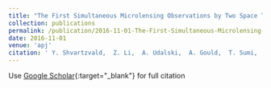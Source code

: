 ```yaml
---
title: "The First Simultaneous Microlensing Observations by Two Space Telescopes: Spitzer and Swift Reveal a Brown Dwarf in Event OGLE-2015-BLG-1319"
collection: publications
permalink: /publication/2016-11-01-The-First-Simultaneous-Microlensing-Observations-by-Two-Space-Telescopes-Spitzer-and-Swift-Reveal-a-Brown-Dwarf-in-Event-OGLE-2015-BLG-1319
date: 2016-11-01
venue: 'apj'
citation: ' Y. Shvartzvald,  Z. Li,  A. Udalski,  A. Gould,  T. Sumi,  R. Street,  S. Calchi Novati,  M. Hundertmark,  V. Bozza,  C. Beichman,  G. Bryden,  S. Carey,  J. Drummond,  M. Fausnaugh,  B. Gaudi,  C. Henderson,  T. Tan,  B. Wibking,  R. Pogge,  J. Yee,  W. Zhu,  Y. Tsapras,  E. Bachelet,  M. Dominik,  D. Bramich,  A. Cassan,  R. Figuera Jaimes,  K. Horne,  C. Ranc,  R. Schmidt,  C. Snodgrass,  J. Wambsganss,  I. Steele,  J. Menzies,  S. Mao,  R. Poleski,  M. Pawlak,  M. Szymański,  J. Skowron,  P. Mróz,  S. Kozłowski,  Ł. Wyrzykowski,  P. Pietrukowicz,  I. Soszyński,  K. Ulaczyk,  F. Abe,  Y. Asakura,  R. Barry,  D. Bennett,  A. Bhattacharya,  I. Bond,  M. Freeman,  Y. Hirao,  Y. Itow,  N. Koshimoto,  M. Li,  C. Ling,  K. Masuda,  A. Fukui,  Y. Matsubara,  Y. Muraki,  M. Nagakane,  T. Nishioka,  K. Ohnishi,  H. Oyokawa,  N. Rattenbury,  To. Saito,  A. Sharan,  D. Sullivan,  D. Suzuki,  P. Tristram,  A. Yonehara,  U. Jørgensen,  M. Burgdorf,  S. Ciceri,  G. D&apos;Ago,  D. Evans,  T. Hinse,  N. Kains,  E. Kerins,  H. Korhonen,  L. Mancini,  A. Popovas,  M. Rabus,  S. Rahvar,  G. Scarpetta,  J. Skottfelt,  J. Southworth,  N. Peixinho,  P. Verma,  B. Sbarufatti,  J. Kennea,  N. Gehrels, &quot;The First Simultaneous Microlensing Observations by Two Space Telescopes: Spitzer and Swift Reveal a Brown Dwarf in Event OGLE-2015-BLG-1319.&quot; apj, 2016.'
---
```

Use [Google Scholar](https://scholar.google.com/scholar?q=The+First+Simultaneous+Microlensing+Observations+by+Two+Space+Telescopes:+Spitzer+and+Swift+Reveal+a+Brown+Dwarf+in+Event+OGLE+2015+BLG+1319){:target="_blank"} for full citation